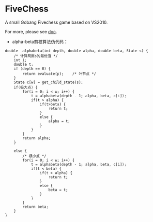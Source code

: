 # FiveChess
A small Gobang Fivechess game based on VS2010.

For more, please see [doc](https://github.com/Hzwcode/FiveChess/tree/master/doc).

- alpha-beta剪枝算法伪代码：

```
double	alphabeta(int depth, double alpha, double beta, State s) {
	/* 计算局面s的最优值 */
	int i;
	double t;
	if (depth == 0) {
		return evaluate(p);    /* 叶节点 */
	}
	State c[w] = get_child_state(s);
	if(极大点) {
		for(i = 0; i < w; i++) {
			t = alphabeta(depth - 1; alpha, beta, c[i]);
			if(t > alpha) {
				if(t>beta) {
					return t;
				}
				else {
					alpha = t;
				}
			}
		}
		return alpha;
	}

	else {
		/* 极小点 */
		for(i = 0; i < w; i++) {
			t = alphabeta(depth - 1; alpha, beta, c[i]);
			if(t < beta) {
				if(t > alpha) {
					return t;
				}
				else {
					beta = t;
				}
			}
		}
		return beta;
	}
}
```
